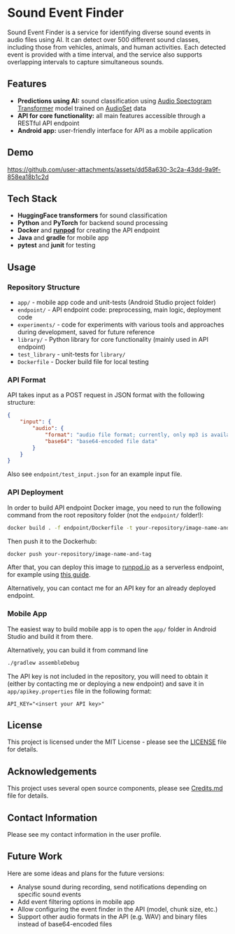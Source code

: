 # Sound Event Finder

Sound Event Finder is a service for identifying diverse sound events in audio files using AI. It can detect over 500 different sound classes, including those from vehicles, animals, and human activities. Each detected event is provided with a time interval, and the service also supports overlapping intervals to capture simultaneous sounds.


## Features

- **Predictions using AI:** sound classification using [Audio Spectogram Transformer](https://huggingface.co/MIT/ast-finetuned-audioset-10-10-0.4593) model trained on [AudioSet](https://research.google.com/audioset/) data
- **API for core functionality:** all main features accessible through a RESTful API endpoint
- **Android app:** user-friendly interface for API as a mobile application


## Demo

https://github.com/user-attachments/assets/dd58a630-3c2a-43dd-9a9f-858ea18b1c2d


## Tech Stack

- **HuggingFace transformers** for sound classification
- **Python** and **PyTorch** for backend sound processing
- **Docker** and [**runpod**](runpod.io) for creating the API endpoint
- **Java** and **gradle** for mobile app
- **pytest** and **junit** for testing


## Usage

### Repository Structure

- `app/` - mobile app code and unit-tests (Android Studio project folder)
- `endpoint/` - API endpoint code: preprocessing, main logic, deployment code
- `experiments/` - code for experiments with various tools and approaches during development, saved for future reference
- `library/` - Python library for core functionality (mainly used in API endpoint)
- `test_library` - unit-tests for `library/`
- `Dockerfile` - Docker build file for local testing

### API Format

API takes input as a POST request in JSON format with the following structure:

```json
{
    "input": {
        "audio": {
            "format": "audio file format; currently, only mp3 is available",
            "base64": "base64-encoded file data"
        }
    }
}
```

Also see `endpoint/test_input.json` for an example input file.

### API Deployment

In order to build API endpoint Docker image, you need to run the following command from the root repository folder (not the `endpoint/` folder!):

```bash
docker build . -f endpoint/Dockerfile -t your-repository/image-name-and-tag 
```

Then push it to the Dockerhub:

```bash
docker push your-repository/image-name-and-tag 
```

After that, you can deploy this image to [runpod.io](runpod.io) as a serverless endpoint, for example using [this guide](https://blog.runpod.io/serverless-create-a-basic-api/).

Alternatively, you can contact me for an API key for an already deployed endpoint.

### Mobile App

The easiest way to build mobile app is to open the `app/` folder in Android Studio and build it from there.

Alternatively, you can build it from command line

```bash
./gradlew assembleDebug
```

The API key is not included in the repository, you will need to obtain it (either by contacting me or deploying a new endpoint) and save it in `app/apikey.properties` file in the following format:

```
API_KEY="<insert your API key>"
```

## License

This project is licensed under the MIT License - please see the [LICENSE](LICENSE) file for details.


## Acknowledgements

This project uses several open source components, please see [Credits.md](Credits.md) file for details.

## Contact Information

Please see my contact information in the user profile.

## Future Work

Here are some ideas and plans for the future versions:

- Analyse sound during recording, send notifications depending on specific sound events
- Add event filtering options in mobile app
- Allow configuring the event finder in the API (model, chunk size, etc.)
- Support other audio formats in the API (e.g. WAV) and binary files instead of base64-encoded files